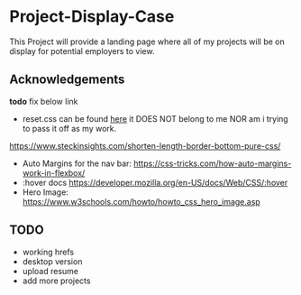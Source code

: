 # Project-Display-Case
This Project will provide a landing page where all of my projects will be on display for potential employers to view.


## Acknowledgements
**todo** fix below link
- reset.css can be found [here](https://gist.github.com/DavidWells/18e73022e723037a50d6https://gist.github.com/DavidWells/18e73022e723037a50d6) it DOES NOT belong to me NOR am i trying to pass it off as my work.

https://www.steckinsights.com/shorten-length-border-bottom-pure-css/

- Auto Margins for the nav bar: https://css-tricks.com/how-auto-margins-work-in-flexbox/
- :hover docs https://developer.mozilla.org/en-US/docs/Web/CSS/:hover
- Hero Image: https://www.w3schools.com/howto/howto_css_hero_image.asp



## TODO
- working hrefs
- desktop version
- upload resume
- add more projects